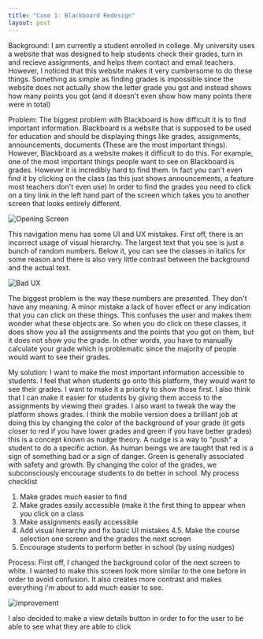 ```yaml
---
title: "Case 1: Blackboard Redesign"
layout: post
---
```


Background: I am currently a student enrolled in college. My university uses a website that was designed to help students check their grades, turn in and recieve assignments, and helps them contact and email teachers. However, I noticed that this website makes it very cumbersome to do these things. Something as simple as finding grades is impossible since the website does not actually show the letter grade you got and instead shows how many points you got (and it doesn't even show how many points there were in total)


Problem: The biggest problem with Blackboard is how difficult it is to find important information. Blackboard is a website that is supposed to be used for education and should be displaying things like grades, assignments, announcements, documents (These are the most important things). However, Blackboard as a website makes it difficult to do this. For example, one of the most important things
people want to see on Blackboard is grades. However it is incredibly hard to find them. In fact you can't even find it by clicking on the class (as this just shows announcements, a feature most teachers don't even use)
In order to find the grades you need to click on a tiny link in the left hand part of the screen which takes you to another screen that looks entirely different. 

![Opening Screen](https://i.ibb.co/BZfD0Yc/CASESTUDY-PHOTO-1.png)

This navigation menu has some UI and UX mistakes. First off, there is an
incorrect usage of visual hierarchy. The largest text that you see is just a bunch of random numbers. Below it, you can see the classes in italics for some reason and there is also very little contrast between the background and the actual text.

![Bad UX](https://i.ibb.co/pvw5Bgx/CASESTUDY-PHOTO-4.png)

The biggest problem is the way these numbers are presented. They don't have any meaning. A minor mistake a lack of hover effect or any indication that you can click on these things. This confuses the user and makes them wonder what these objects are. So when you do
click on these classes, it does show you all the assignments and the points that you got on them, but it does not show you the grade. In other words, you have to manually calculate your grade which is problematic since the majority of people would want to see their grades.

My solution: I want to make the most important information accessible to students. I feel that when students go onto this platform, they would want to see their grades. I want to make it a priority to show those first. I also think that I can make it easier for
students by giving them access to the assignments by viewing their grades. I also want to tweak the way the platform shows grades. I think the mobile version does a brilliant job at doing this by changing the color of the background of your grade (it gets closer to red if you have lower grades and green if you have better grades)
this is a concept known as nudge theory. A nudge is a way to "push" a student to do a specific action. As human beings we are taught that red is a sign of something bad or a sign of danger. Green is generally associated with safety and growth. By changing the color of the grades, we subconsciously encourage students to do better in school.
My process checklist
1. Make grades much easier to find
2. Make grades easily accessible (make it the first thing to appear when you click on a class
3. Make assignments easily accessible
4. Add visual hierarchy and fix basic UI mistakes
4.5. Make the course selection one screen and the grades the next screen
5. Encourage students to perform better in school (by using nudges)

Process: First off, I changed the background color of the next screen to white. I wanted to make this screen look more similar to the one before in order to avoid confusion. It also creates more contrast and makes everything i'm about to add much easier to see. 

![improvement](https://i.ibb.co/6bSgP7c/Desktop-9.png)

I also decided to make a view details button in order to for the user to be able to see what they are able to click
